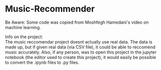 # Music-Recommender
Be Aware:
  Some code was copied from Moshfegh Hamedani's video on machine learning.
  
Info on the project:  
  The music reccomendar project doesnt actually use real data. 
  The data is made up, but if given real data (via CSV file), it could be able to reccomend music accurately.
  Also, if any person, was to open this project in the jupyter notebook (the editor used to create this project), it would easily be possible to convert the .ipynb files to .py files. 
